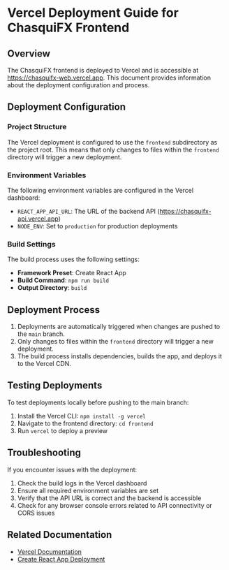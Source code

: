 # Vercel Deployment Guide for ChasquiFX Frontend

## Overview

The ChasquiFX frontend is deployed to Vercel and is accessible at https://chasquifx-web.vercel.app. This document provides information about the deployment configuration and process.

## Deployment Configuration

### Project Structure

The Vercel deployment is configured to use the `frontend` subdirectory as the project root. This means that only changes to files within the `frontend` directory will trigger a new deployment.

### Environment Variables

The following environment variables are configured in the Vercel dashboard:

- `REACT_APP_API_URL`: The URL of the backend API (https://chasquifx-api.vercel.app)
- `NODE_ENV`: Set to `production` for production deployments

### Build Settings

The build process uses the following settings:

- **Framework Preset**: Create React App
- **Build Command**: `npm run build`
- **Output Directory**: `build`

## Deployment Process

1. Deployments are automatically triggered when changes are pushed to the `main` branch.
2. Only changes to files within the `frontend` directory will trigger a new deployment.
3. The build process installs dependencies, builds the app, and deploys it to the Vercel CDN.

## Testing Deployments

To test deployments locally before pushing to the main branch:

1. Install the Vercel CLI: `npm install -g vercel`
2. Navigate to the frontend directory: `cd frontend`
3. Run `vercel` to deploy a preview

## Troubleshooting

If you encounter issues with the deployment:

1. Check the build logs in the Vercel dashboard
2. Ensure all required environment variables are set
3. Verify that the API URL is correct and the backend is accessible
4. Check for any browser console errors related to API connectivity or CORS issues

## Related Documentation

- [Vercel Documentation](https://vercel.com/docs)
- [Create React App Deployment](https://create-react-app.dev/docs/deployment/)
